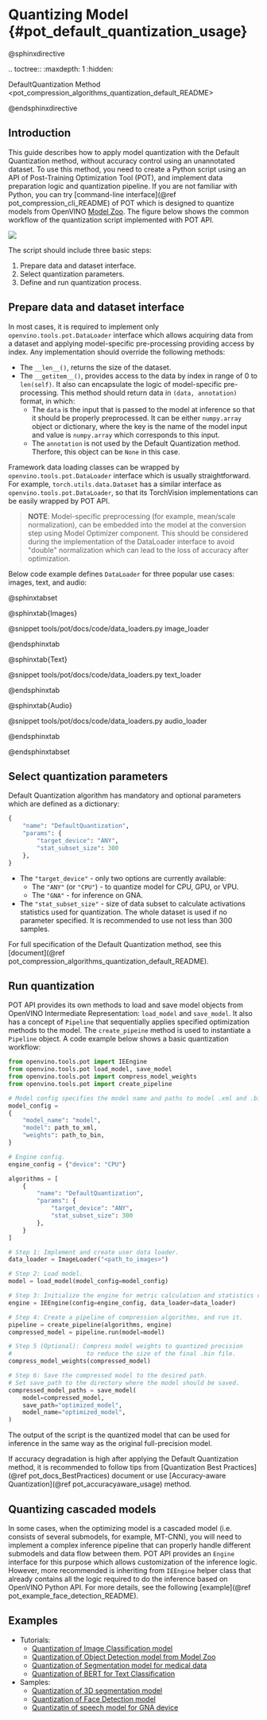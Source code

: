 # Quantizing Model {#pot_default_quantization_usage}

@sphinxdirective

.. toctree::
   :maxdepth: 1
   :hidden:

   DefaultQuantization Method <pot_compression_algorithms_quantization_default_README>

@endsphinxdirective

## Introduction
This guide describes how to apply model quantization with the Default Quantization method, without accuracy control using an unannotated dataset. To use this method, you need to create a Python script using an API of Post-Training Optimization Tool (POT), and implement data preparation logic and quantization pipeline. If you are not familiar with Python, you can try [command-line interface](@ref pot_compression_cli_README) of POT which is designed to quantize models from OpenVINO [Model Zoo](https://github.com/openvinotoolkit/open_model_zoo). The figure below shows the common workflow of the quantization script implemented with POT API.

![](./images/default_quantization_flow.png)

The script should include three basic steps:
1. Prepare data and dataset interface.
2. Select quantization parameters.
3. Define and run quantization process.

## Prepare data and dataset interface
In most cases, it is required to implement only `openvino.tools.pot.DataLoader` interface which allows acquiring data from a dataset and applying model-specific pre-processing providing access by index. Any implementation should override the following methods: 

- The `__len__()`, returns the size of the dataset.
- The `__getitem__()`, provides access to the data by index in range of 0 to `len(self)`. It also can encapsulate the logic of model-specific pre-processing. This method should return data in `(data, annotation)` format, in which:
   * The `data` is the input that is passed to the model at inference so that it should be properly preprocessed. It can be either `numpy.array` object or dictionary, where the key is the name of the model input and value is `numpy.array` which corresponds to this input.
   * The `annotation` is not used by the Default Quantization method. Therfore, this object can be `None` in this case.
  
Framework data loading classes can be wrapped by `openvino.tools.pot.DataLoader` interface which is usually straightforward. For example, `torch.utils.data.Dataset` has a similar interface as `openvino.tools.pot.DataLoader`, so that its TorchVision implementations can be easily wrapped by POT API.

> **NOTE**: Model-specific preprocessing (for example, mean/scale normalization), can be embedded into the model at the conversion step using Model Optimizer component. This should be considered during the implementation of the DataLoader interface to avoid "double" normalization which can lead to the loss of accuracy after optimization.

Below code example defines `DataLoader` for three popular use cases: images, text, and audio:

@sphinxtabset

@sphinxtab{Images}

@snippet tools/pot/docs/code/data_loaders.py image_loader

@endsphinxtab

@sphinxtab{Text}

@snippet tools/pot/docs/code/data_loaders.py text_loader

@endsphinxtab

@sphinxtab{Audio}

@snippet tools/pot/docs/code/data_loaders.py audio_loader

@endsphinxtab


@endsphinxtabset

## Select quantization parameters
Default Quantization algorithm has mandatory and optional parameters which are defined as a dictionary:
```python
{
    "name": "DefaultQuantization",
    "params": {
        "target_device": "ANY",
        "stat_subset_size": 300
    },
}
```  
- The `"target_device"` - only two options are currently available: 
  * The `"ANY"` (or `"CPU"`) -  to quantize model for CPU, GPU, or VPU.
  * The `"GNA"` - for inference on GNA.
- The `"stat_subset_size"` - size of data subset to calculate activations statistics used for quantization. The whole dataset is used if no parameter specified. It is recommended to use not less than 300 samples.

For full specification of the Default Quantization method, see this [document](@ref pot_compression_algorithms_quantization_default_README).

## Run quantization
POT API provides its own methods to load and save model objects from OpenVINO Intermediate Representation: `load_model` and `save_model`. It also has a concept of `Pipeline` that sequentially applies specified optimization methods to the model. The `create_pipeine` method is used to instantiate a `Pipeline` object.
A code example below shows a basic quantization workflow:

```python
from openvino.tools.pot import IEEngine
from openvino.tools.pot load_model, save_model
from openvino.tools.pot import compress_model_weights
from openvino.tools.pot import create_pipeline

# Model config specifies the model name and paths to model .xml and .bin file.
model_config = 
{
    "model_name": "model",
    "model": path_to_xml,
    "weights": path_to_bin,
}

# Engine config.
engine_config = {"device": "CPU"}

algorithms = [
    {
        "name": "DefaultQuantization",
        "params": {
            "target_device": "ANY",
            "stat_subset_size": 300
        },
    }
]

# Step 1: Implement and create user data loader.
data_loader = ImageLoader("<path_to_images>")

# Step 2: Load model.
model = load_model(model_config=model_config)

# Step 3: Initialize the engine for metric calculation and statistics collection.
engine = IEEngine(config=engine_config, data_loader=data_loader)

# Step 4: Create a pipeline of compression algorithms, and run it.
pipeline = create_pipeline(algorithms, engine)
compressed_model = pipeline.run(model=model)

# Step 5 (Optional): Compress model weights to quantized precision
#                     to reduce the size of the final .bin file.
compress_model_weights(compressed_model)

# Step 6: Save the compressed model to the desired path.
# Set save_path to the directory where the model should be saved.
compressed_model_paths = save_model(
    model=compressed_model,
    save_path="optimized_model",
    model_name="optimized_model",
)
```

The output of the script is the quantized model that can be used for inference in the same way as the original full-precision model.

If accuracy degradation is high after applying the Default Quantization method, it is recommended to follow tips from [Quantization Best Practices](@ref pot_docs_BestPractices) document or use [Accuracy-aware Quantization](@ref pot_accuracyaware_usage) method.

## Quantizing cascaded models
In some cases, when the optimizing model is a cascaded model (i.e. consists of several submodels, for example, MT-CNN), you will need to implement a complex inference pipeline that can properly handle different submodels and data flow between them. POT API provides an `Engine` interface for this purpose which allows customization of the inference logic. However, more recommended is inheriting from `IEEngine` helper class that already contains all the logic required to do the inference based on OpenVINO Python API. For more details, see the following [example](@ref pot_example_face_detection_README).

## Examples

* Tutorials:
  * [Quantization of Image Classification model](https://github.com/openvinotoolkit/openvino_notebooks/tree/main/notebooks/301-tensorflow-training-openvino)
  * [Quantization of Object Detection model from Model Zoo](https://github.com/openvinotoolkit/openvino_notebooks/tree/main/notebooks/111-detection-quantization)
  * [Quantization of Segmentation model for medical data](https://github.com/openvinotoolkit/openvino_notebooks/tree/main/notebooks/110-ct-segmentation-quantize)
  * [Quantization of BERT for Text Classification](https://github.com/openvinotoolkit/openvino_notebooks/tree/main/notebooks/105-language-quantize-bert)
* Samples:
  * [Quantization of 3D segmentation model](https://github.com/openvinotoolkit/openvino/tree/master/tools/pot/openvino/tools/pot/api/samples/3d_segmentation)
  * [Quantization of Face Detection model](https://github.com/openvinotoolkit/openvino/tree/master/tools/pot/openvino/tools/pot/api/samples/face_detection)
  * [Quantizatin of speech model for GNA device](https://github.com/openvinotoolkit/openvino/tree/master/tools/pot/openvino/tools/pot/api/samples/speech)

